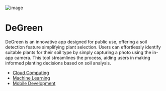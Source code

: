 ![image](https://github.com/Elephantwanttofly/Degreen/assets/89914435/6ead92fb-0785-4968-8622-398c80a214ef)
</br >
# **DeGreen**
DeGreen is an innovative app designed for public use, offering a soil detection feature simplifying plant selection. Users can effortlessly identify suitable plants for their soil type by simply capturing a photo using the in-app camera. This tool streamlines the process, aiding users in making informed planting decisions based on soil analysis.
</br>
* [Cloud Computing](https://github.com/Elephantwanttofly/Degreen/tree/main/CloudComputing)
* [Machine Learning](https://github.com/Elephantwanttofly/Degreen/tree/main/MachineLearning)
* [Mobile Development](https://github.com/Elephantwanttofly/Degreen/tree/main/MobileDevelopment)
</br>

